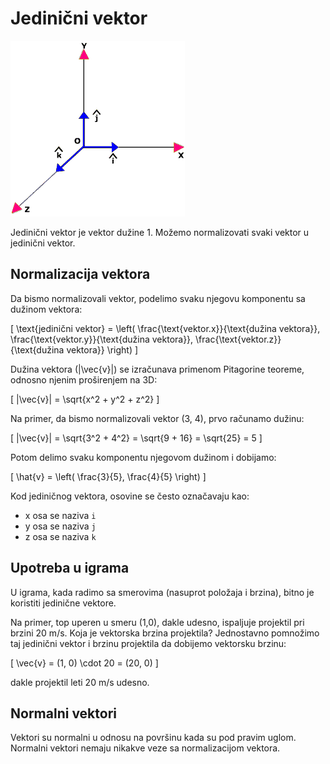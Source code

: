 # Jedinični vektor

![](slike/unit-vector.gif)

Jedinični vektor je vektor dužine 1. Možemo normalizovati svaki vektor u jedinični vektor. 

## Normalizacija vektora

Da bismo normalizovali vektor, podelimo svaku njegovu komponentu sa dužinom vektora:

\[
\text{jedinični vektor} = \left( \frac{\text{vektor.x}}{\text{dužina vektora}}, \frac{\text{vektor.y}}{\text{dužina vektora}}, \frac{\text{vektor.z}}{\text{dužina vektora}} \right)
\]

Dužina vektora \(|\vec{v}|\) se izračunava primenom Pitagorine teoreme, odnosno njenim  proširenjem na 3D:

\[
|\vec{v}| = \sqrt{x^2 + y^2 + z^2}
\]

Na primer, da bismo normalizovali vektor (3, 4), prvo računamo dužinu:

\[
|\vec{v}| = \sqrt{3^2 + 4^2} = \sqrt{9 + 16} = \sqrt{25} = 5
\]

Potom delimo svaku komponentu njegovom dužinom i dobijamo:

\[
\hat{v} = \left( \frac{3}{5}, \frac{4}{5} \right)
\]

Kod jediničnog vektora, osovine se često označavaju kao:
- x osa se naziva `i`
- y osa se naziva `j`
- z osa se naziva `k`

## Upotreba u igrama

U igrama, kada radimo sa smerovima (nasuprot položaja i brzina), bitno je koristiti jedinične vektore. 

Na primer, top uperen u smeru (1,0), dakle udesno, ispaljuje projektil pri brzini 20 m/s. Koja je vektorska brzina projektila? Jednostavno pomnožimo taj jedinični vektor i brzinu projektila da dobijemo vektorsku brzinu: 

\[
\vec{v} = (1, 0) \cdot 20 = (20, 0)
\]

dakle projektil leti 20 m/s udesno.

## Normalni vektori

Vektori su normalni u odnosu na površinu kada su pod pravim uglom. Normalni vektori nemaju nikakve veze sa normalizacijom vektora.
